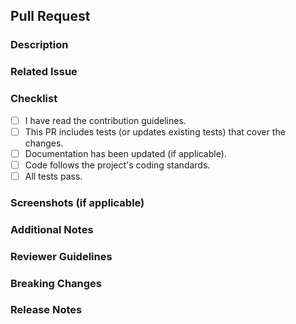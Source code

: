 ## Pull Request

### Description
<!-- Describe the purpose of this pull request and the changes made. -->

### Related Issue
<!-- If this PR is related to any GitHub issue, mention it here using the syntax: "Closes #issue_number" or "Fixes #issue_number" -->

### Checklist
<!-- Put an "x" in the boxes that apply. You can do this by typing [x]. -->
- [ ] I have read the contribution guidelines.
- [ ] This PR includes tests (or updates existing tests) that cover the changes.
- [ ] Documentation has been updated (if applicable).
- [ ] Code follows the project's coding standards.
- [ ] All tests pass.

### Screenshots (if applicable)
<!-- Include screenshots or animated GIFs if your changes affect the UI. -->

### Additional Notes
<!-- Add any additional information that may be relevant to reviewers. -->

### Reviewer Guidelines
<!-- Provide guidance for the reviewer on how to test your changes or anything specific they should focus on during the review. -->

### Breaking Changes
<!-- If there are breaking changes, describe them here and provide justification. -->

### Release Notes
<!-- If applicable, add any notes that should be included in the project's release documentation. -->
